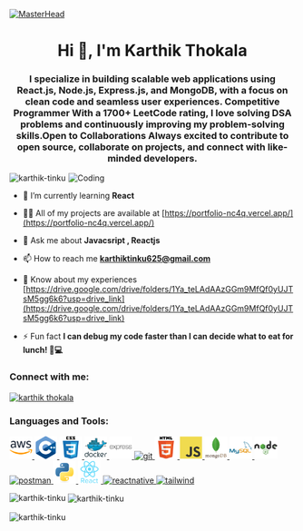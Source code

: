 [![MasterHead](https://blog.communicationcrafts.com/wp-content/uploads/sites/2/2023/02/Everything-worth-knowing-about-Full-Stack-Development_banner.png)](https://karthik-thokala.io)
<h1 align="center">Hi 👋, I'm Karthik Thokala</h1>
<h3 align="center">I specialize in building scalable web applications using React.js, Node.js, Express.js, and MongoDB, with a focus on clean code and seamless user experiences. Competitive Programmer With a 1700+ LeetCode rating, I love solving DSA problems and continuously improving my problem-solving skills.Open to Collaborations Always excited to contribute to open source, collaborate on projects, and connect with like-minded developers.</h3>
<img align="right" alt="Coding" width="400" src="https://img.freepik.com/premium-vector/boy-is-sitting-desk-with-laptop-word-code-it_1177960-38395.jpg">

<p align="left"> <img src="https://komarev.com/ghpvc/?username=karthik-tinku&label=Profile%20views&color=0e75b6&style=flat" alt="karthik-tinku" /> </p>

- 🌱 I’m currently learning **React**

- 👨‍💻 All of my projects are available at [https://portfolio-nc4q.vercel.app/](https://portfolio-nc4q.vercel.app/)

- 💬 Ask me about **Javacsript , Reactjs**

- 📫 How to reach me **karthiktinku625@gmail.com**

- 📄 Know about my experiences [https://drive.google.com/drive/folders/1Ya_teLAdAAzGGm9MfQf0yUJTsM5gg6k6?usp=drive_link](https://drive.google.com/drive/folders/1Ya_teLAdAAzGGm9MfQf0yUJTsM5gg6k6?usp=drive_link)

- ⚡ Fun fact **I can debug my code faster than I can decide what to eat for lunch! 🍕💻**

<h3 align="left">Connect with me:</h3>
<p align="left">
<a href="https://linkedin.com/in/karthik thokala" target="blank"><img align="center" src="https://raw.githubusercontent.com/rahuldkjain/github-profile-readme-generator/master/src/images/icons/Social/linked-in-alt.svg" alt="karthik thokala" height="30" width="40" /></a>
</p>

<h3 align="left">Languages and Tools:</h3>
<p align="left"> <a href="https://aws.amazon.com" target="_blank" rel="noreferrer"> <img src="https://raw.githubusercontent.com/devicons/devicon/master/icons/amazonwebservices/amazonwebservices-original-wordmark.svg" alt="aws" width="40" height="40"/> </a> <a href="https://www.w3schools.com/cpp/" target="_blank" rel="noreferrer"> <img src="https://raw.githubusercontent.com/devicons/devicon/master/icons/cplusplus/cplusplus-original.svg" alt="cplusplus" width="40" height="40"/> </a> <a href="https://www.w3schools.com/css/" target="_blank" rel="noreferrer"> <img src="https://raw.githubusercontent.com/devicons/devicon/master/icons/css3/css3-original-wordmark.svg" alt="css3" width="40" height="40"/> </a> <a href="https://www.docker.com/" target="_blank" rel="noreferrer"> <img src="https://raw.githubusercontent.com/devicons/devicon/master/icons/docker/docker-original-wordmark.svg" alt="docker" width="40" height="40"/> </a> <a href="https://expressjs.com" target="_blank" rel="noreferrer"> <img src="https://raw.githubusercontent.com/devicons/devicon/master/icons/express/express-original-wordmark.svg" alt="express" width="40" height="40"/> </a> <a href="https://git-scm.com/" target="_blank" rel="noreferrer"> <img src="https://www.vectorlogo.zone/logos/git-scm/git-scm-icon.svg" alt="git" width="40" height="40"/> </a> <a href="https://www.w3.org/html/" target="_blank" rel="noreferrer"> <img src="https://raw.githubusercontent.com/devicons/devicon/master/icons/html5/html5-original-wordmark.svg" alt="html5" width="40" height="40"/> </a> <a href="https://developer.mozilla.org/en-US/docs/Web/JavaScript" target="_blank" rel="noreferrer"> <img src="https://raw.githubusercontent.com/devicons/devicon/master/icons/javascript/javascript-original.svg" alt="javascript" width="40" height="40"/> </a> <a href="https://www.mongodb.com/" target="_blank" rel="noreferrer"> <img src="https://raw.githubusercontent.com/devicons/devicon/master/icons/mongodb/mongodb-original-wordmark.svg" alt="mongodb" width="40" height="40"/> </a> <a href="https://www.mysql.com/" target="_blank" rel="noreferrer"> <img src="https://raw.githubusercontent.com/devicons/devicon/master/icons/mysql/mysql-original-wordmark.svg" alt="mysql" width="40" height="40"/> </a> <a href="https://nodejs.org" target="_blank" rel="noreferrer"> <img src="https://raw.githubusercontent.com/devicons/devicon/master/icons/nodejs/nodejs-original-wordmark.svg" alt="nodejs" width="40" height="40"/> </a> <a href="https://postman.com" target="_blank" rel="noreferrer"> <img src="https://www.vectorlogo.zone/logos/getpostman/getpostman-icon.svg" alt="postman" width="40" height="40"/> </a> <a href="https://www.python.org" target="_blank" rel="noreferrer"> <img src="https://raw.githubusercontent.com/devicons/devicon/master/icons/python/python-original.svg" alt="python" width="40" height="40"/> </a> <a href="https://reactjs.org/" target="_blank" rel="noreferrer"> <img src="https://raw.githubusercontent.com/devicons/devicon/master/icons/react/react-original-wordmark.svg" alt="react" width="40" height="40"/> </a> <a href="https://reactnative.dev/" target="_blank" rel="noreferrer"> <img src="https://reactnative.dev/img/header_logo.svg" alt="reactnative" width="40" height="40"/> </a> <a href="https://tailwindcss.com/" target="_blank" rel="noreferrer"> <img src="https://www.vectorlogo.zone/logos/tailwindcss/tailwindcss-icon.svg" alt="tailwind" width="40" height="40"/> </a> </p>

<p><img align="left" src="https://github-readme-stats.vercel.app/api/top-langs?username=karthik-tinku&show_icons=true&locale=en&layout=compact" alt="karthik-tinku" /></p>

<p>&nbsp;<img align="center" src="https://github-readme-stats.vercel.app/api?username=karthik-tinku&show_icons=true&locale=en" alt="karthik-tinku" /></p>

<p><img align="center" src="https://github-readme-streak-stats.herokuapp.com/?user=karthik-tinku&" alt="karthik-tinku" /></p>
